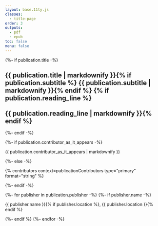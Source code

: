 ```yaml
---
layout: base.11ty.js
classes:
  - title-page
order: 3
outputs:
  - pdf
  - epub
toc: false
menu: false
---
```


<section class="title-block">

{%- if publication.title -%}
  <h1 class="title">{{ publication.title | markdownify }}{% if publication.subtitle %} <span class="subtitle">{{ publication.subtitle | markdownify }}</span>{% endif %}
  {% if publication.reading_line %}<br /><br />{{ publication.reading_line | markdownify }}{% endif %}</h1>
{%- endif -%}

{%- if publication.contributor_as_it_appears -%}
  <p class="contributor">{{ publication.contributor_as_it_appears | markdownify }}</p>
{%- else -%}
  <p class="contributor">{% contributors context=publicationContributors type="primary" format="string" %}</p>
{%- endif -%}

</section>

<section class="publisher-block">

{%- for publisher in publication.publisher -%}
  {%- if publisher.name -%}
    <p class="publisher">{{ publisher.name }}{% if publisher.location %}, {{ publisher.location }}{% endif %}</p>
  {%- endif %}
{%- endfor -%}

</section>
